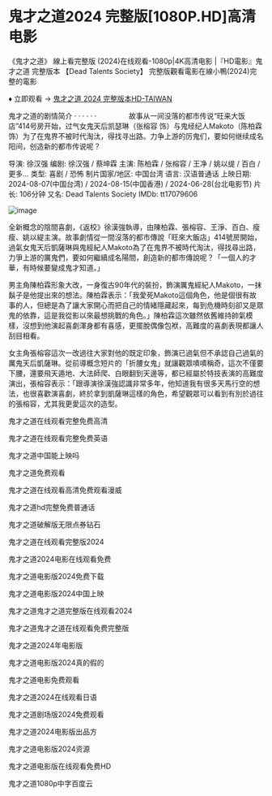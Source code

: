 # 鬼才之道2024 完整版[1080P.HD]高清电影 

《鬼才之道》 線上看完整版 (2024)在线观看-1080p|4K高清电影 |『HD電影』鬼才之道 完整版本 【Dead Talents Society】 完整版觀看電影在線小鴨(2024)完整的電影

♦ 立即观看 → [鬼才之道 2024 完整版本HD-TAIWAN](https://hdmoviesworld.xyz/zh/movie/1006724)

鬼才之道的剧情简介 · · · · · ·
　　
　　故事从一间没落的都市传说“旺来大饭店”414号房开始，过气女鬼天后凯瑟琳（张榕容 饰）与鬼经纪人Makoto（陈柏霖 饰）为了在鬼界不被时代淘汰，得找寻出路。力争上游的厉鬼们，要如何继续成名阳间，创造新的都市传说呢？

导演: 徐汉强
编剧: 徐汉强 / 蔡坤霖
主演: 陈柏霖 / 张榕容 / 王净 / 姚以缇 / 百白 / 更多...
类型: 喜剧 / 恐怖
制片国家/地区: 中国台湾
语言: 汉语普通话
上映日期: 2024-08-07(中国台湾) / 2024-08-15(中国香港) / 2024-06-28(台北电影节)
片长: 106分钟
又名: Dead Talents Society
IMDb: tt17079606

![image](https://github.com/user-attachments/assets/d7551073-5e43-41c7-8b7d-2545bf4e914b)

全新概念的陰間喜劇，《返校》徐漢強執導，由陳柏霖、張榕容、王淨、百白、瘦瘦、姚以緹主演。故事劇情從一間沒落的都市傳說「旺來大飯店」414號房開始，過氣女鬼天后凱薩琳與鬼經紀人Makoto為了在鬼界不被時代淘汰，得找尋出路，力爭上游的厲鬼們，要如何繼續成名陽間，創造新的都市傳說呢？「一個人的才華，有時候要變成鬼才知道。」

男主角陳柏霖形象大改，一身復古90年代的裝扮，飾演厲鬼經紀人Makoto，一抹鬍子是他提出來的想法。陳柏霖表示：「我愛死Makoto這個角色，他是個很有故事的人，但總是為了讓大家開心而把自己的情緒隱藏起來，每到危機時刻卻又是眾鬼的依靠，這是我從影以來最想挑戰的角色。」陳柏霖這次雖然依舊維持帥氣模樣，沒想到他演起喜劇渾身都有喜感，更擺脫偶像包袱，高難度的喜劇表現都讓人刮目相看。

女主角張榕容這次一改過往大家對他的既定印象，飾演已過氣但不承認自己過氣的厲鬼天后凱薩琳。從前導概念短片的「折腰女鬼」就讓觀眾嘖嘖稱奇，這次不僅要下腰，還要飛天遁地、大法師爬、白眼翻到天邊等，都已經屬於特技表演的高難度演出，張榕容表示：「跟導演徐漢強認識非常多年，他知道我有很多天馬行空的想法，也很喜歡演喜劇，終於拿到凱薩琳這樣的角色，希望觀眾可以看到有別於過往的張榕容，尤其我更愛這次的造型。

鬼才之道在线观看完整免费高清

鬼才之道在线观看完整免费英语

鬼才之道中国能上映吗

鬼才之道免费观看

鬼才之道在线观看高清免费观看漫威

鬼才之道hd完整免费普通话

鬼才之道破解版无限点券钻石

鬼才之道在线观看完整版2024

鬼才之道2024电影在线观看免费

鬼才之道电影版2024免费下载

鬼才之道电影版2024中国上映

鬼才之道鬼才之道完整版在线观看2024

鬼才之道鬼才之道在线观看免费完整版

鬼才之道2024年电影版

鬼才之道电影版2024真的假的

鬼才之道电影免费观看

鬼才之道2024在线观看日语

鬼才之道剧场版2024免费观看

鬼才之道2024电影版出品方

鬼才之道电影版2024资源

鬼才之道电影版在线观看免费HD

鬼才之道1080p中字百度云
